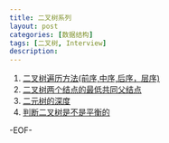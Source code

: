 ```yaml
---
title: 二叉树系列
layout: post
categories: [数据结构]
tags: [二叉树, Interview]
description:    
--- 
```


1. [二叉树遍历方法(前序,中序,后序，层序)](http://coderworm.com/%E6%95%B0%E6%8D%AE%E7%BB%93%E6%9E%84/2014/02/13/traversal-bst.html)  
2. [二叉树两个结点的最低共同父结点]()
3. [二元树的深度](http://coderworm.com//%E6%95%B0%E6%8D%AE%E7%BB%93%E6%9E%84/2014/02/20/bstree-deepth.html)
4. [判断二叉树是不是平衡的]()


-EOF-
